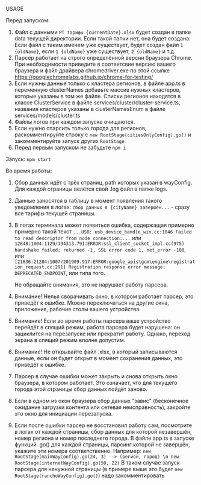 USAGE

Перед запуском:

1. Файл с данными `РТ тарифы {currentDate}.xlsx` будет создан в папке data текущей директории. Если такой папки нет, она будет создана. Если файл с таким именем уже существует, будет создан файл `1 {oldName}`, если `1 {oldName}` уже существует, `2 {oldName}` и т.д.
2. Парсер работает на строго определённой версии браузера Chrome. При необходимости приведите в соответсвие версию вашего браузера и файл драйвера chromedriver.exe по этой ссылке https://googlechromelabs.github.io/chrome-for-testing/
3. Если нужны данные только с кластера регионов, в файле app.ts в переменную clusterNames добавьте массив нужных кластеров, которые указаны в том же файле.
   Списки регионов находятся в классе ClusterService в файле services/cluster/cluster-service.ts, названия кластеров указаны в clusterNamesEnum в файле services/models/cluster.ts
4. Файлы логов при каждом запуске очищаются.
5. Если нужно спарсить только города для регионов, раскомментируйте строку с `new RootStage(citiesOnlyConfig).go()` и закомментируйте запуск других `RootStage`.
6. Перед первым запуском не забудьте `npm i`

Запуск: `npm start`

Во время работы:

1. Сбор данных идёт с трёх страниц, path которых указан в wayConfig. Для каждой страницы велётся свой .log файл в папке logs.
2. Данные заносятся в таблицу в момент появления такого уведомления в логах: `сбор данных в {cityName} завершён...` - сразу все тарифы текущей страницы.
3. В логах терминала может появиться ошибка, содержащая примерно примерно такой текст `...USB: usb_device_handle_win.cc:1046 Failed to read descriptor from node connection:...`
   или `12848:1004:1129/194313.791:ERROR:ssl_client_socket_impl.cc(975) handshake failed; returned -1, SSL error code 1, net_error -100`, или `[21636:21284:1007/201909.917:ERROR:google_apis\gcm\engine\registration_request.cc:291] Registration response error message: DEPRECATED_ENDPOINT`, или типа того.

   Не обращайте внимания, это не нарушает работу парсера.

4. Внимание!
   Нелья сворачивать окно, в котором работает парсер, это приведёт к ошибке. Можно переключаться на другие окна, приложения, рабочие столы вашего устройства.
5. Внимание!
   Если во время работы парсера ваше устройство перейдёт в спящий режим, работа парсера будет нарушена: он зациклится на перезапуске или прекратит работу. Однако, переход экрана в спящий режим вполне допустим.
6. Внимание!
   Не открывайте файл .xlsx, в который записываются данные, если он будет открыт в момент сохранения данных, это приведёт к ошибке.
7. Парсер в случае ошибки может закрыть и снова открыть окно браузера, в котором работает. Это означает, что для текущего города этой страницы сбор данных пойдёт заново.
8. Если в одном из окон браузера сбор данных "завис" (бесконечное ожидание загрузки контента или сетевая неисправность), закройте это окно для инициации перезапуска.
9. Если после ошибки парсер не восстановил работу сам, посмотрите в логах от каждой страницы, сбор данных для которой незавершён, номер региона и номер последнего города. В файле app.ts в запуске функций .go() для каждой страницы, парсинг которой не завершён, укажите эти номера соответственно. Например:
   `new RootStage(mainWayConfig).go(24, 3) --> (регион, город) \n
new RootStage(internetWayConfig).go(50, 22)`
   В таком случае запуск парсера для ненужной страницы (в примере выше это будет `new RootStage(ranchoWayConfig).go()`) надо закомментировать
